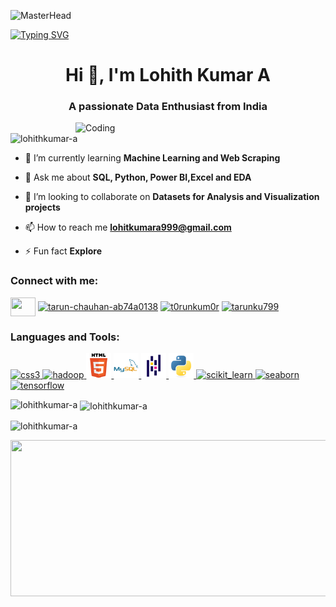 ![MasterHead](https://healthyresumes.com/wp-content/uploads/2022/10/LinkedIn-Background-Photo-71-1.webp)

<a href="https://git.io/typing-svg"><img src="https://readme-typing-svg.demolab.com?font=Fira+Code&duration=4000&pause=1000&color=violet&width=435&lines=Welcome++to++My+Github+Profile;I+am+passionate+about++Data+Analytics+;and++Data++Visualization;Always+Exploring+New+Things...;View+my++projects+below" alt="Typing SVG" /></a>






<h1 align="center">Hi 👋, I'm Lohith Kumar A</h1>
<h3 align="center">A passionate Data Enthusiast from India</h3>
<img align="right" alt="Coding" width="400" src="https://blog.imarticus.org/wp-content/uploads/2020/09/rt.gif">

<p align="left"> <img src="https://komarev.com/ghpvc/?username=lohithkumar-a&label=Profile%20views&color=0e75b6&style=flat" alt="lohithkumar-a" /> </p>


- 🌱 I’m currently learning **Machine Learning and Web Scraping**

- 💬 Ask me about **SQL, Python, Power BI,Excel and EDA**

- 👯 I’m looking to collaborate on **Datasets for Analysis and Visualization projects**

- 📫 How to reach me **lohitkumara999@gmail.com**

- ⚡ Fun fact **Explore**




<h3 align="left">Connect with me:</h3>
<p align="left">
<a href="https://www.novypro.com/profile_projects/lohithkumara" target="blank"><img align="center" src="https://upload.wikimedia.org/wikipedia/commons/thumb/c/cf/New_Power_BI_Logo.svg/2048px-New_Power_BI_Logo.svg.png" height="30" width="40" /></a>
<a href="https://www.linkedin.com/in/lka999/" target="blank"><img align="center" src="https://raw.githubusercontent.com/rahuldkjain/github-profile-readme-generator/master/src/images/icons/Social/linked-in-alt.svg" alt="tarun-chauhan-ab74a0138" height="30" width="40" /></a>
<a href="https://www.kaggle.com/lohithkumara" target="blank"><img align="center" src="https://raw.githubusercontent.com/rahuldkjain/github-profile-readme-generator/master/src/images/icons/Social/kaggle.svg" alt="t0runkum0r" height="30" width="40" /></a>
<a href="https://www.hackerrank.com/lohith_kumar_a?hr_r=1" target="blank"><img align="center" src="https://raw.githubusercontent.com/rahuldkjain/github-profile-readme-generator/master/src/images/icons/Social/hackerrank.svg" alt="tarunku799" height="30" width="40" /></a>
</p>





<h3 align="left">Languages and Tools:</h3>
<p align="left"> <a href="https://db.cs.uni-tuebingen.de/teaching/ws2223/sql-is-a-programming-language/logo.svg"> <img src="https://db.cs.uni-tuebingen.de/teaching/ws2223/sql-is-a-programming-language/logo.svg" alt="css3" width="40" height="40"/> </a> <a href="https://hadoop.apache.org/" target="_blank" rel="noreferrer"> <img src="https://upload.wikimedia.org/wikipedia/commons/thumb/3/34/Microsoft_Office_Excel_%282019%E2%80%93present%29.svg/2203px-Microsoft_Office_Excel_%282019%E2%80%93present%29.svg.png" alt="hadoop" width="40" height="40"/> </a> <a href="https://www.w3.org/html/" target="_blank" rel="noreferrer"> <img src="https://raw.githubusercontent.com/devicons/devicon/master/icons/html5/html5-original-wordmark.svg" alt="html5" width="40" height="40"/> </a> <a href="https://www.mysql.com/" target="_blank" rel="noreferrer"> <img src="https://raw.githubusercontent.com/devicons/devicon/master/icons/mysql/mysql-original-wordmark.svg" alt="mysql" width="40" height="40"/> </a> <a href="https://pandas.pydata.org/" target="_blank" rel="noreferrer"> <img src="https://raw.githubusercontent.com/devicons/devicon/2ae2a900d2f041da66e950e4d48052658d850630/icons/pandas/pandas-original.svg" alt="pandas" width="40" height="40"/> </a> <a href="https://www.python.org" target="_blank" rel="noreferrer"> <img src="https://raw.githubusercontent.com/devicons/devicon/master/icons/python/python-original.svg" alt="python" width="40" height="40"/> </a> <a href="https://scikit-learn.org/" target="_blank" rel="noreferrer"> <img src="https://upload.wikimedia.org/wikipedia/commons/0/05/Scikit_learn_logo_small.svg" alt="scikit_learn" width="40" height="40"/> </a> <a href="https://seaborn.pydata.org/" target="_blank" rel="noreferrer"> <img src="https://seaborn.pydata.org/_images/logo-mark-lightbg.svg" alt="seaborn" width="40" height="40"/> </a> <a href="https://www.tensorflow.org" target="_blank" rel="noreferrer"> <img src="https://www.vectorlogo.zone/logos/tensorflow/tensorflow-icon.svg" alt="tensorflow" width="40" height="40"/> </a> </p>

<p><img align="left" src="https://github-readme-stats.vercel.app/api/top-langs?username=lohithkumar-a&show_icons=true&locale=en&layout=compact" alt="lohithkumar-a" /></p>

<p>&nbsp;<img align="center" src="https://github-readme-stats.vercel.app/api?username=lohithkumar-a&show_icons=true&locale=en" alt="lohithkumar-a" /></p>

<p><img align="center" src="https://github-readme-streak-stats.herokuapp.com/?user=lohithkumar-a&" alt="lohithkumar-a" /></p>
<img src="https://raw.githubusercontent.com/BEPb/BEPb/194bc176c0b3f2ef01a883ff206499b86c5ce72f/assets/Bottom_down.svg" width="4000" height="250" />
